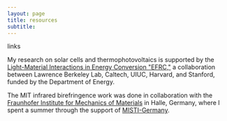 ```yaml
---
layout: page
title: resources
subtitle: 
---
```


links

<p>My research on solar cells and thermophotovoltaics is supported by the <a href="http://lmi.caltech.edu/">Light-Material Interactions in Energy Conversion "EFRC,"</a> a collaboration between Lawrence Berkeley Lab, Caltech, UIUC, Harvard, and Stanford, funded by the Department of Energy.</p>

 <p>The MIT infrared birefringence work was done in collaboration with the <a href="http://www.en.iwm.fraunhofer.de/">Fraunhofer Institute for Mechanics of Materials</a> in Halle, Germany, where I spent a summer through the support of <a href="http://web.mit.edu/misti/mit-germany/">MISTI-Germany</a>.</p>
                